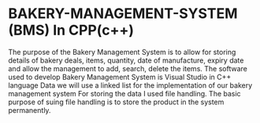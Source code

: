 # BAKERY-MANAGEMENT-SYSTEM (BMS) In CPP(c++)
The purpose of the Bakery Management System is to allow for storing details of bakery deals, items, quantity, date of manufacture, expiry date and allow the management to add, search, delete the items.
The software used to develop Bakery Management System is 
Visual Studio in C++ language
Data we will use a linked list for the implementation of our bakery management system
For storing the data I used file handling. The basic purpose of suing file handling is to store the product in the system permanently.







